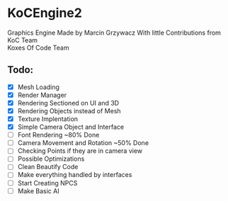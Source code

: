 # KoCEngine2

Graphics Engine Made by Marcin Grzywacz With little Contributions from KoC Team   
Koxes Of Code Team

## Todo:  
- [x] Mesh Loading
- [x] Render Manager
- [x] Rendering Sectioned on UI and 3D
- [x] Rendering Objects instead of Mesh
- [x] Texture Implentation
- [x] Simple Camera Object and Interface
- [ ] Font Rendering  ~80% Done
- [ ] Camera Movement and Rotation ~50% Done
- [ ] Checking Points if they are in camera view  
- [ ] Possible Optimizations  
- [ ] Clean Beautify Code  
- [ ] Make everything handled by interfaces  
- [ ] Start Creating NPCS
- [ ] Make Basic AI

